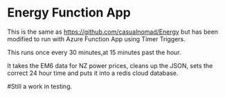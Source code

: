 # Energy Function App

This is the same as https://github.com/casualnomad/Energy but has been modified to run with Azure Function App using Timer Triggers. 

This runs once every 30 minutes,at 15 minutes past the hour.

It takes the EM6 data for NZ power prices, cleans up the JSON, sets the correct 24 hour time and puts it into a redis cloud database.

#Still a work in testing. 
